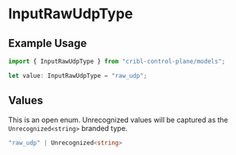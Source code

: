 # InputRawUdpType

## Example Usage

```typescript
import { InputRawUdpType } from "cribl-control-plane/models";

let value: InputRawUdpType = "raw_udp";
```

## Values

This is an open enum. Unrecognized values will be captured as the `Unrecognized<string>` branded type.

```typescript
"raw_udp" | Unrecognized<string>
```